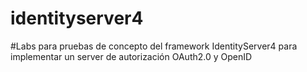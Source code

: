 # identityserver4
#Labs para pruebas de concepto del framework IdentityServer4 para implementar un server de autorización OAuth2.0 y OpenID
